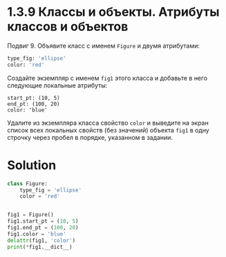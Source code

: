 # 1.3.9 Классы и объекты. Атрибуты классов и объектов

Подвиг 9. Объявите класс с именем `Figure` и двумя атрибутами:

```python
type_fig: 'ellipse'
color: 'red'
```

Создайте экземпляр с именем `fig1` этого класса и добавьте в него следующие локальные атрибуты:

```
start_pt: (10, 5)
end_pt: (100, 20)
color: 'blue'
```

Удалите из экземпляра класса свойство `color` и выведите на экран список всех локальных свойств (без значений)
объекта `fig1` в одну строчку через пробел в порядке, указанном в задании.

# Solution

```python
class Figure:
    type_fig = 'ellipse'
    color = 'red'


fig1 = Figure()
fig1.start_pt = (10, 5)
fig1.end_pt = (100, 20)
fig1.color = 'blue'
delattr(fig1, 'color')
print(*fig1.__dict__)

```
